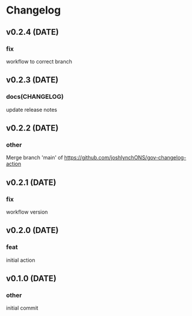 

# Changelog

## v0.2.4 (DATE)



### fix
workflow to correct branch



























## v0.2.3 (DATE)











### docs(CHANGELOG)
update release notes



















## v0.2.2 (DATE)



















### other
Merge branch 'main' of https://github.com/joshlynchONS/gov-changelog-action











## v0.2.1 (DATE)






### fix
workflow version
























## v0.2.0 (DATE)




























### feat
initial action 


## v0.1.0 (DATE)






















### other
initial commit







